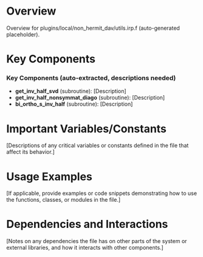 # Overview

Overview for plugins/local/non_hermit_dav/utils.irp.f (auto-generated placeholder).

# Key Components

### Key Components (auto-extracted, descriptions needed)
- **get_inv_half_svd** (subroutine): [Description]
- **get_inv_half_nonsymmat_diago** (subroutine): [Description]
- **bi_ortho_s_inv_half** (subroutine): [Description]

# Important Variables/Constants

[Descriptions of any critical variables or constants defined in the file that affect its behavior.]

# Usage Examples

[If applicable, provide examples or code snippets demonstrating how to use the functions, classes, or modules in the file.]

# Dependencies and Interactions

[Notes on any dependencies the file has on other parts of the system or external libraries, and how it interacts with other components.]
